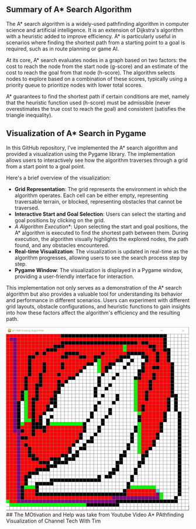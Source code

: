 ## Summary of A* Search Algorithm

The A* search algorithm is a widely-used pathfinding algorithm in computer science and artificial intelligence. It is an extension of Dijkstra's algorithm with a heuristic added to improve efficiency. A* is particularly useful in scenarios where finding the shortest path from a starting point to a goal is required, such as in route planning or game AI.

At its core, A* search evaluates nodes in a graph based on two factors: the cost to reach the node from the start node (g-score) and an estimate of the cost to reach the goal from that node (h-score). The algorithm selects nodes to explore based on a combination of these scores, typically using a priority queue to prioritize nodes with lower total scores.

A* guarantees to find the shortest path if certain conditions are met, namely that the heuristic function used (h-score) must be admissible (never overestimates the true cost to reach the goal) and consistent (satisfies the triangle inequality).

## Visualization of A* Search in Pygame

In this GitHub repository, I've implemented the A* search algorithm and provided a visualization using the Pygame library. The implementation allows users to interactively see how the algorithm traverses through a grid from a start point to a goal point.

Here's a brief overview of the visualization:
- **Grid Representation**: The grid represents the environment in which the algorithm operates. Each cell can be either empty, representing traversable terrain, or blocked, representing obstacles that cannot be traversed.
- **Interactive Start and Goal Selection**: Users can select the starting and goal positions by clicking on the grid.
- **A* Algorithm Execution**: Upon selecting the start and goal positions, the A* algorithm is executed to find the shortest path between them. During execution, the algorithm visually highlights the explored nodes, the path found, and any obstacles encountered.
- **Real-time Visualization**: The visualization is updated in real-time as the algorithm progresses, allowing users to see the search process step by step.
- **Pygame Window**: The visualization is displayed in a Pygame window, providing a user-friendly interface for interaction.

This implementation not only serves as a demonstration of the A* search algorithm but also provides a valuable tool for understanding its behavior and performance in different scenarios. Users can experiment with different grid layouts, obstacle configurations, and heuristic functions to gain insights into how these factors affect the algorithm's efficiency and the resulting path.

<img src="https://github.com/Dynamo-Dream/A_Star_ALgo/blob/main/visual.png" alt="Example Image" width="500" height="500">
## The MOtivation and Help was take from Youtube Video A* PAthfinding Visualization of Channel Tech With Tim
